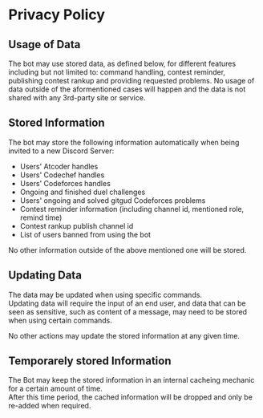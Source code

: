 # Privacy Policy

## Usage of Data
The bot may use stored data, as defined below, for different features including but not limited to: command handling, contest reminder, publishing contest rankup and providing requested problems.
No usage of data outside of the aformentioned cases will happen and the data is not shared with any 3rd-party site or service.

## Stored Information
The bot may store the following information automatically when being invited to a new Discord Server:

- Users' Atcoder handles
- Users' Codechef handles
- Users' Codeforces handles
- Ongoing and finished duel challenges
- Users' ongoing and solved gitgud Codeforces problems
- Contest reminder information (including channel id, mentioned role, remind time)
- Contest rankup publish channel id
- List of users banned from using the bot

No other information outside of the above mentioned one will be stored.

## Updating Data
The data may be updated when using specific commands.  
Updating data will require the input of an end user, and data that can be seen as sensitive, such as content of a message, may need to be stored when using certain commands.

No other actions may update the stored information at any given time.

## Temporarely stored Information
The Bot may keep the stored information in an internal cacheing mechanic for a certain amount of time.  
After this time period, the cached information will be dropped and only be re-added when required.
